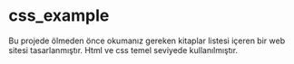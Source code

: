 # css_example
 
 Bu projede ölmeden önce okumanız gereken kitaplar listesi içeren bir web sitesi tasarlanmıştır.
 Html ve css temel seviyede kullanılmıştır.
